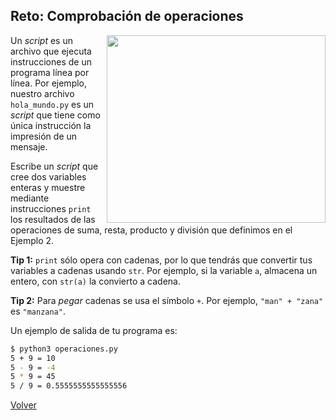 ## Reto: Comprobación de operaciones

<img src="https://media.giphy.com/media/d4zHnLjdy48Cc/giphy.gif" align="right" height="300" width="350">

Un *script* es un archivo que ejecuta instrucciones de un programa línea por línea. Por ejemplo, nuestro archivo `hola_mundo.py`
es un *script* que tiene como única instrucción la impresión de un mensaje.

Escribe un *script* que cree dos variables enteras y muestre mediante instrucciones `print` los resultados de las operaciones de suma, resta, producto y división que definimos en el Ejemplo 2.

**Tip 1:** `print` sólo opera con cadenas, por lo que tendrás que convertir tus variables a cadenas usando `str`. Por ejemplo, si la variable `a`, almacena un entero, con `str(a)` la convierto a cadena.

**Tip 2:** Para *pegar* cadenas se usa el símbolo `+`. Por ejemplo, `"man" + "zana"` es `"manzana"`.

Un ejemplo de salida de tu programa es:

```bash
$ python3 operaciones.py
5 + 9 = 10
5 - 9 = -4
5 * 9 = 45
5 / 9 = 0.5555555555555556
```

[Volver](../readme.md)
